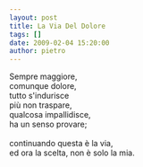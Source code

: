```yaml
---
layout: post
title: La Via Del Dolore
tags: []
date: 2009-02-04 15:20:00
author: pietro
---
```

Sempre maggiore,<br/>comunque dolore,<br/>tutto s'indurisce<br/>più non traspare,<br/>qualcosa impallidisce,<br/>ha un senso provare;<br/><br/>continuando questa è la via,<br/>ed ora la scelta, non è solo la mia.
